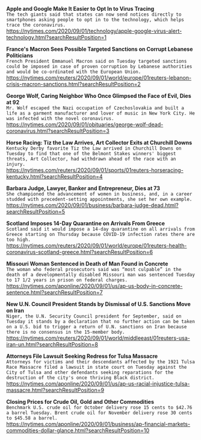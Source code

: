 **Apple and Google Make It Easier to Opt In to Virus Tracing**\
`The tech giants said that states can now send notices directly to smartphones asking people to opt in to the technology, which helps trace the coronavirus.`\
https://nytimes.com/2020/09/01/technology/apple-google-virus-alert-technology.html?searchResultPosition=1

**France's Macron Sees Possible Targeted Sanctions on Corrupt Lebanese Politicians**\
`French President Emmanuel Macron said on Tuesday targeted sanctions could be imposed in case of proven corruption by Lebanese authorities and would be co-ordinated with the European Union. `\
https://nytimes.com/reuters/2020/09/01/world/europe/01reuters-lebanon-crisis-macron-sanctions.html?searchResultPosition=2

**George Wolf, Caring Neighbor Who Once Glimpsed the Face of Evil, Dies at 92**\
`Mr. Wolf escaped the Nazi occupation of Czechoslovakia and built a life as a garment manufacturer and lover of music in New York City. He was infected with the novel coronavirus.`\
https://nytimes.com/2020/09/01/obituaries/george-wolf-dead-coronavirus.html?searchResultPosition=3

**Horse Racing: Tiz the Law Arrives, Art Collector Exits at Churchill Downs**\
`Kentucky Derby favorite Tiz the Law arrived in Churchill Downs on Tuesday to find that one of the Belmont Stakes winners' biggest threats, Art Collector, had withdrawn ahead of the race with an injury.`\
https://nytimes.com/reuters/2020/09/01/sports/01reuters-horseracing-kentucky.html?searchResultPosition=4

**Barbara Judge, Lawyer, Banker and Entrepreneur, Dies at 73**\
`She championed the advancement of women in business, and, in a career studded with precedent-setting appointments, she set her own example.`\
https://nytimes.com/2020/09/01/business/barbara-judge-dead.html?searchResultPosition=5

**Scotland Imposes 14-Day Quarantine on Arrivals From Greece**\
`Scotland said it would impose a 14-day quarantine on all arrivals from Greece starting on Thursday because COVID-19 infection rates there are too high.`\
https://nytimes.com/reuters/2020/09/01/world/europe/01reuters-health-coronavirus-scotland-greece.html?searchResultPosition=6

**Missouri Woman Sentenced in Death of Man Found in Concrete**\
`The woman who federal prosecutors said was “most culpable” in the death of a developmentally disabled Missouri man was sentenced Tuesday to 17 1/2 years in prison on federal charges.`\
https://nytimes.com/aponline/2020/09/01/us/ap-us-body-in-concrete-sentence.html?searchResultPosition=7

**New U.N. Council President Stands by Dismissal of U.S. Sanctions Move on Iran**\
`Niger, the U.N. Security Council president for September, said on Tuesday it stands by a declaration that no further action can be taken on a U.S. bid to trigger a return of U.N. sanctions on Iran because there is no consensus in the 15-member body.`\
https://nytimes.com/reuters/2020/09/01/world/middleeast/01reuters-usa-iran-un.html?searchResultPosition=8

**Attorneys File Lawsuit Seeking Redress for Tulsa Massacre**\
`Attorneys for victims and their descendants affected by the 1921 Tulsa Race Massacre filed a lawsuit in state court on Tuesday against the City of Tulsa and other defendants seeking reparations for the destruction of the city's once thriving Black district.`\
https://nytimes.com/aponline/2020/09/01/us/ap-us-racial-injustice-tulsa-massacre.html?searchResultPosition=9

**Closing Prices for Crude Oil, Gold and Other Commodities**\
`Benchmark U.S. crude oil for October delivery rose 15 cents to $42.76 a barrel Tuesday. Brent crude oil for November delivery rose 30 cents to $45.58 a barrel.`\
https://nytimes.com/aponline/2020/09/01/business/ap-financial-markets-commodities-dollar-glance.html?searchResultPosition=10

